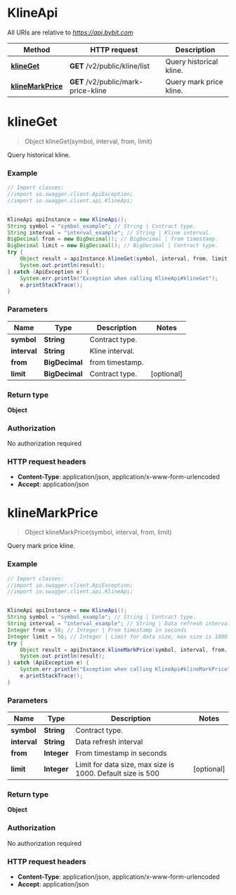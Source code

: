 # KlineApi

All URIs are relative to *https://api.bybit.com*

Method | HTTP request | Description
------------- | ------------- | -------------
[**klineGet**](KlineApi.md#klineGet) | **GET** /v2/public/kline/list | Query historical kline.
[**klineMarkPrice**](KlineApi.md#klineMarkPrice) | **GET** /v2/public/mark-price-kline | Query mark price kline.


<a name="klineGet"></a>
# **klineGet**
> Object klineGet(symbol, interval, from, limit)

Query historical kline.

### Example
```java
// Import classes:
//import io.swagger.client.ApiException;
//import io.swagger.client.api.KlineApi;


KlineApi apiInstance = new KlineApi();
String symbol = "symbol_example"; // String | Contract type.
String interval = "interval_example"; // String | Kline interval.
BigDecimal from = new BigDecimal(); // BigDecimal | from timestamp.
BigDecimal limit = new BigDecimal(); // BigDecimal | Contract type.
try {
    Object result = apiInstance.klineGet(symbol, interval, from, limit);
    System.out.println(result);
} catch (ApiException e) {
    System.err.println("Exception when calling KlineApi#klineGet");
    e.printStackTrace();
}
```

### Parameters

Name | Type | Description  | Notes
------------- | ------------- | ------------- | -------------
 **symbol** | **String**| Contract type. |
 **interval** | **String**| Kline interval. |
 **from** | **BigDecimal**| from timestamp. |
 **limit** | **BigDecimal**| Contract type. | [optional]

### Return type

**Object**

### Authorization

No authorization required

### HTTP request headers

 - **Content-Type**: application/json, application/x-www-form-urlencoded
 - **Accept**: application/json

<a name="klineMarkPrice"></a>
# **klineMarkPrice**
> Object klineMarkPrice(symbol, interval, from, limit)

Query mark price kline.

### Example
```java
// Import classes:
//import io.swagger.client.ApiException;
//import io.swagger.client.api.KlineApi;


KlineApi apiInstance = new KlineApi();
String symbol = "symbol_example"; // String | Contract type.
String interval = "interval_example"; // String | Data refresh interval
Integer from = 56; // Integer | From timestamp in seconds
Integer limit = 56; // Integer | Limit for data size, max size is 1000. Default size is 500
try {
    Object result = apiInstance.klineMarkPrice(symbol, interval, from, limit);
    System.out.println(result);
} catch (ApiException e) {
    System.err.println("Exception when calling KlineApi#klineMarkPrice");
    e.printStackTrace();
}
```

### Parameters

Name | Type | Description  | Notes
------------- | ------------- | ------------- | -------------
 **symbol** | **String**| Contract type. |
 **interval** | **String**| Data refresh interval |
 **from** | **Integer**| From timestamp in seconds |
 **limit** | **Integer**| Limit for data size, max size is 1000. Default size is 500 | [optional]

### Return type

**Object**

### Authorization

No authorization required

### HTTP request headers

 - **Content-Type**: application/json, application/x-www-form-urlencoded
 - **Accept**: application/json

